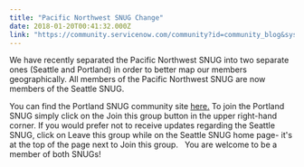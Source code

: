 ```yaml
---
title: "Pacific Northwest SNUG Change"
date: 2018-01-20T00:41:32.000Z
link: "https://community.servicenow.com/community?id=community_blog&sys_id=dc8c26e1dbd0dbc01dcaf3231f9619c1"
---
```

<p>We have recently separated the Pacific Northwest SNUG into two separate ones (Seattle and Portland) in order to better map our members geographically. All members of the Pacific Northwest SNUG are now members of the Seattle SNUG. </p><p>You can find the Portland SNUG community site <a title="" _jive_internal="true" href="/community?id=community_forum&sys_id=a9291a2ddbd897c068c1fb651f9619ad">here.</a> To join the Portland SNUG simply click on the Join this group button in the upper right-hand corner. If you would prefer not to receive updates regarding the Seattle SNUG, click on Leave this group while on the Seattle SNUG home page- it's at the top of the page next to Join this group.   You are welcome to be a member of both SNUGs!</p>